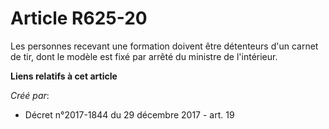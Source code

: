 # Article R625-20

Les personnes recevant une formation doivent être détenteurs d'un carnet de tir, dont le modèle est fixé par arrêté du
ministre de l'intérieur.

**Liens relatifs à cet article**

_Créé par_:

  - Décret n°2017-1844 du 29 décembre 2017 - art. 19
